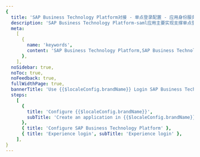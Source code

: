 ```yaml
---
{
  title: 'SAP Business Technology Platform对接 - 单点登录配置 - 应用身份服务 - Authing 身份云',
  description: 'SAP Business Technology Platform-saml应用主要实现支撑单点登录流程的功能。Authing合作网络提供 SAP Business Technology Platform对接，单点登录，SSO，实现应用的快捷登录、免密登录，提升员工办公体验、增强用户体验，增强企业数字化服务水平。',
  meta:
    [
      {
        name: 'keywords',
        content: 'SAP Business Technology Platform,SAP Business Technology Platform软件, SAP Business Technology Platform SaaS, SSO,应用身份服务,单点登录配置,Authing身份云',
      },
    ],
  noSidebar: true,
  noToc: true,
  noFeedback: true,
  fullWidthPage: true,
  bannerTitle: 'Use {{$localeConfig.brandName}} Login SAP Business Technology Platform',
  steps:
    [
      {
        title: 'Configure {{$localeConfig.brandName}}',
        subTitle: 'Create an application in {{$localeConfig.brandName}}',
      },
      { title: 'Configure SAP Business Technology Platform' },
      { title: 'Experience login', subTitle: 'Experience login' },
    ],
}
---
```


<IntegrationDetail/>
